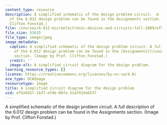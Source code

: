 ```yaml
---
content_type: resource
description: A simplified schematic of the design problem circuit.  A full description
  of the 6.012 design problem can be found in the Assignments section. (Image by Prof.
  Clifton Fonstad.)
file: /courses/6-012-microelectronic-devices-and-circuits-fall-2009/ef5a9d2f1b37ef4b06fa51af41dab537_6-012f09.jpg
file_size: 51615
file_type: image/jpeg
image_metadata:
  caption: A simplified schematic of the design problem circuit. A full description
    of the 6.012 design problem can be found in the [Assignments](/courses/6-012-microelectronic-devices-and-circuits-fall-2009/pages/assignments)
    section. (Image by Prof. Clifton Fonstad.)
  credit: ''
  image-alt: A simplified circuit diagram for the design problem.
learning_resource_types: []
license: https://creativecommons.org/licenses/by-nc-sa/4.0/
ocw_type: OCWImage
resourcetype: Image
title: A simplified circuit diagram for the design problem
uid: ef5a9d2f-1b37-ef4b-06fa-51af41dab537
---
```

A simplified schematic of the design problem circuit.  A full description of the 6.012 design problem can be found in the Assignments section. (Image by Prof. Clifton Fonstad.)